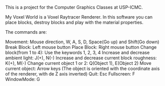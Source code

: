 This is a project for the Computer Graphics Classes at USP-ICMC. 

My Voxel World is a Voxel Raytracer Renderer. In this software you can place blocks, destroy blocks and play with the material properties.

The commands are:

Movement: Mouse direction, W, A, S, D, Space(Go up) and Shift(Go down)
Break Block: Left mouse button
Place Block: Right mouse button
Change block(from 1 to 4): Use the keywords 1, 2, 3, 4
Increase and decrease ambient light: J(+), N(-)
Increase and decrease current block roughness: K(+), M(-)
Change current object 1 or 2: Q(Object 1), E(Object 2)
Move current object: Arrow keys (The object is oriented with the coordinate axis of the renderer, with de Z axis inverted)
Quit: Esc
Fullscreen: F
WindowMode: G
